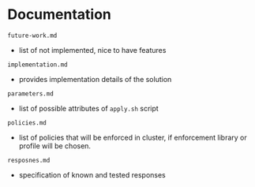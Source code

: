# Documentation

`future-work.md`
- list of not implemented, nice to have features

`implementation.md`
- provides implementation details of the solution

`parameters.md`
- list of possible attributes of `apply.sh` script

`policies.md`
- list of policies that will be enforced in cluster, if enforcement library or profile will be chosen.

`resposnes.md`
- specification of known and tested responses
